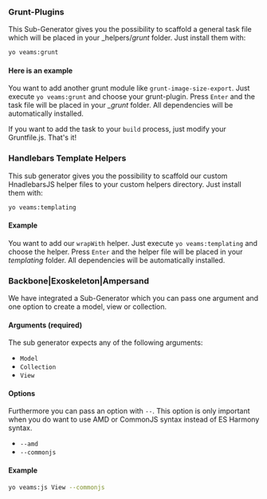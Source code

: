 ### Grunt-Plugins
This Sub-Generator gives you the possibility to scaffold a general task file which will be placed in your _helpers/_grunt_ folder.
Just install them with:

``` bash
yo veams:grunt
```

#### Here is an example
You want to add another grunt module like `grunt-image-size-export`. Just execute `yo veams:grunt` and choose your grunt-plugin. Press `Enter` and the task file will be placed in your *_grunt* folder. All dependencies will be automatically installed.

If you want to add the task to your `build` process, just modify your Gruntfile.js. That's it!

### Handlebars Template Helpers
This sub generator gives you the possibility to scaffold our custom HnadlebarsJS helper files to your custom helpers directory.
Just install them with:

``` bash
yo veams:templating
```

#### Example
You want to add our `wrapWith` helper. Just execute `yo veams:templating` and choose the helper. Press `Enter` and the helper file will be placed in your *templating* folder. All dependencies will be automatically installed.

### Backbone|Exoskeleton|Ampersand

We have integrated a Sub-Generator which you can pass one argument and one option to create a model, view or collection. 

#### Arguments (required)

The sub generator expects any of the following arguments:
* `Model`
* `Collection`
* `View`

#### Options

Furthermore you can pass an option with `--`. This option is only important when you do want to use AMD or CommonJS syntax instead of ES Harmony syntax.
* `--amd`
* `--commonjs`

#### Example

``` bash
yo veams:js View --commonjs
```